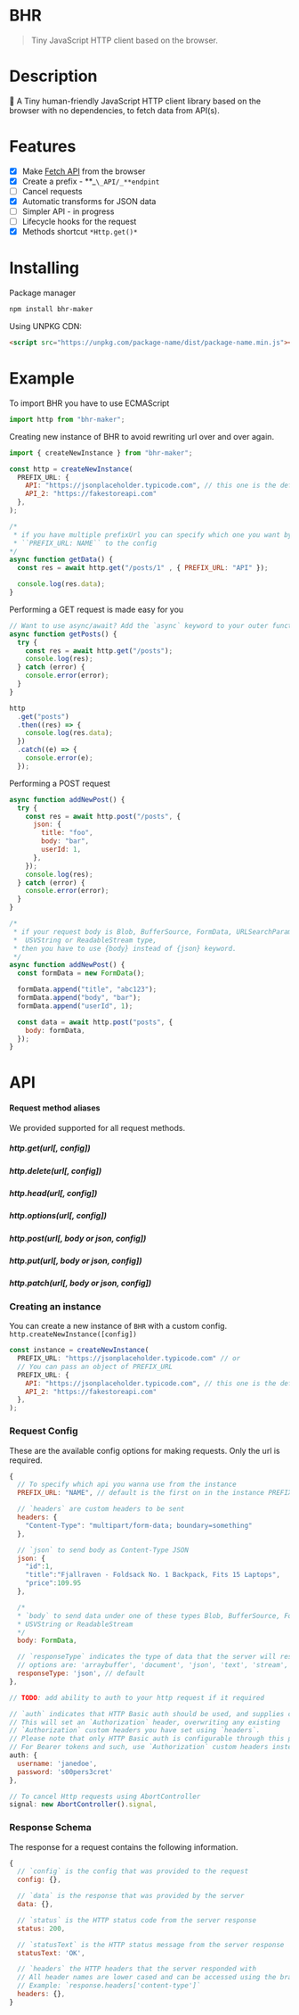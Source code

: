 # BHR

> Tiny JavaScript HTTP client based on the browser.

# Description

🌴 A Tiny human-friendly JavaScript HTTP client library based on the browser with no dependencies, to fetch data from API(s).

# Features

- [x] Make [Fetch API](https://developer.mozilla.org/en-US/docs/Web/API/Fetch_API) from the browser
- [x] Create a prefix - **_`\_API/_**endpint`
- [ ] Cancel requests
- [x] Automatic transforms for JSON data
- [ ] Simpler API - in progress
- [ ] Lifecycle hooks for the request
- [x] Methods shortcut `*Http.get()*`

# Installing

Package manager

```bash
npm install bhr-maker
```

Using UNPKG CDN:

```html
<script src="https://unpkg.com/package-name/dist/package-name.min.js"></script>
```

# Example

To import BHR you have to use ECMAScript

```javascript
import http from "bhr-maker";
```

Creating new instance of BHR to avoid rewriting url over and over again.

```javascript
import { createNewInstance } from "bhr-maker";

const http = createNewInstance(
  PREFIX_URL: {
    API: "https://jsonplaceholder.typicode.com", // this one is the default API
    API_2: "https://fakestoreapi.com"
  },
);

/*
 * if you have multiple prefixUrl you can specify which one you want by passing
 * ``PREFIX_URL: NAME`` to the config
*/
async function getData() {
  const res = await http.get("/posts/1" , { PREFIX_URL: "API" });

  console.log(res.data);
}

```

Performing a GET request is made easy for you

```javascript
// Want to use async/await? Add the `async` keyword to your outer function/method.
async function getPosts() {
  try {
    const res = await http.get("/posts");
    console.log(res);
  } catch (error) {
    console.error(error);
  }
}

http
  .get("posts")
  .then((res) => {
    console.log(res.data);
  })
  .catch((e) => {
    console.error(e);
  });
```

Performing a POST request

```javascript
async function addNewPost() {
  try {
    const res = await http.post("/posts", {
      json: {
        title: "foo",
        body: "bar",
        userId: 1,
      },
    });
    console.log(res);
  } catch (error) {
    console.error(error);
  }
}

/*
 * if your request body is Blob, BufferSource, FormData, URLSearchParams,
 *  USVString or ReadableStream type,
 * then you have to use {body} instead of {json} keyword.
 */
async function addNewPost() {
  const formData = new FormData();

  formData.append("title", "abc123");
  formData.append("body", "bar");
  formData.append("userId", 1);

  const data = await http.post("posts", {
    body: formData,
  });
}
```

# API

#### Request method aliases

We provided supported for all request methods.

##### http.get(url[, config])

##### http.delete(url[, config])

##### http.head(url[, config])

##### http.options(url[, config])

##### http.post(url[, body or json, config])

##### http.put(url[, body or json, config])

##### http.patch(url[, body or json, config])

### Creating an instance

You can create a new instance of `BHR` with a custom config.
` http.createNewInstance([config])`

```javascript
const instance = createNewInstance(
  PREFIX_URL: "https://jsonplaceholder.typicode.com" // or
  // You can pass an object of PREFIX_URL
  PREFIX_URL: {
    API: "https://jsonplaceholder.typicode.com", // this one is the default API
    API_2: "https://fakestoreapi.com"
  },
);
```

### Request Config

These are the available config options for making requests. Only the url is required.

```javascript
{
  // To specify which api you wanna use from the instance
  PREFIX_URL: "NAME", // default is the first on in the instance PREFIX_URL object

  // `headers` are custom headers to be sent
  headers: {
    "Content-Type": "multipart/form-data; boundary=something"
  },

  // `json` to send body as Content-Type JSON
  json: {
    "id":1,
    "title":"Fjallraven - Foldsack No. 1 Backpack, Fits 15 Laptops",
    "price":109.95
  },

  /*
  * `body` to send data under one of these types Blob, BufferSource, FormData URLSearchParams,
  * USVString or ReadableStream
  */
  body: FormData,

  // `responseType` indicates the type of data that the server will respond with
  // options are: 'arraybuffer', 'document', 'json', 'text', 'stream', 'blob'
  responseType: 'json', // default
},

// TODO: add ability to auth to your http request if it required

// `auth` indicates that HTTP Basic auth should be used, and supplies credentials.
// This will set an `Authorization` header, overwriting any existing
// `Authorization` custom headers you have set using `headers`.
// Please note that only HTTP Basic auth is configurable through this parameter.
// For Bearer tokens and such, use `Authorization` custom headers instead.
auth: {
  username: 'janedoe',
  password: 's00pers3cret'
},

// To cancel Http requests using AbortController
signal: new AbortController().signal,
```

### Response Schema

The response for a request contains the following information.

```javascript
{
  // `config` is the config that was provided to the request
  config: {},

  // `data` is the response that was provided by the server
  data: {},

  // `status` is the HTTP status code from the server response
  status: 200,

  // `statusText` is the HTTP status message from the server response
  statusText: 'OK',

  // `headers` the HTTP headers that the server responded with
  // All header names are lower cased and can be accessed using the bracket notation.
  // Example: `response.headers['content-type']`
  headers: {},
}
```
